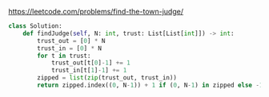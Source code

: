 <https://leetcode.com/problems/find-the-town-judge/>

```python
class Solution:
    def findJudge(self, N: int, trust: List[List[int]]) -> int:
        trust_out = [0] * N
        trust_in = [0] * N
        for t in trust:
            trust_out[t[0]-1] += 1
            trust_in[t[1]-1] += 1
        zipped = list(zip(trust_out, trust_in))
        return zipped.index((0, N-1)) + 1 if (0, N-1) in zipped else -1
```

